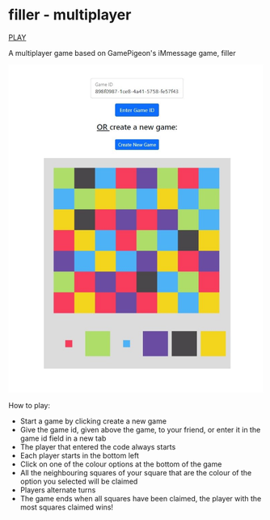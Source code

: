 # filler - multiplayer

[PLAY](https://filler.artomweb.com)

A multiplayer game based on GamePigeon's iMmessage game, filler

![image](image1.jpg)

How to play:

- Start a game by clicking create a new game
- Give the game id, given above the game, to your friend, or enter it in the game id field in a new tab
- The player that entered the code always starts
- Each player starts in the bottom left
- Click on one of the colour options at the bottom of the game
- All the neighbouring squares of your square that are the colour of the option you selected will be claimed
- Players alternate turns
- The game ends when all squares have been claimed, the player with the most squares claimed wins!
